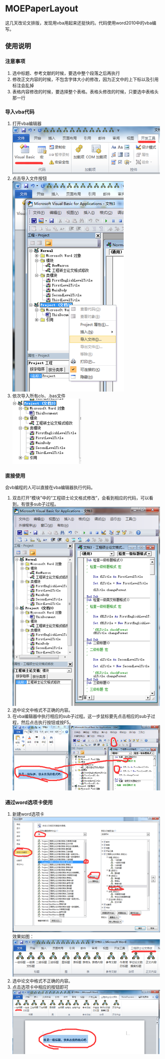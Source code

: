 # MOEPaperLayout

这几天改论文排版，发现用vba用起来还挺快的。代码使用word2010中的vba编写。

## 使用说明

### 注意事项

1. 选中标题、参考文献的时候，要选中整个段落之后再执行
2. 修改正文内容的时候，不包含字体大小的修改，因为正文中的上下标以及引用标注会乱掉
3. 表格内容修改的时候，要选择整个表格。表格头修改的时候，只要选中表格头那一行

### 导入vba代码

1. 打开vba编辑器<br>![加载图](使用说明图/打开vba编辑器.png)
2. 点击导入文件按钮<br>![加载图](使用说明图/点击导入文件按钮.png)
3. 依次导入所有*cls、*.bas文件<br>![加载图](使用说明图/导入所有cls和bas文件.png)

### 直接使用

会vb编程的人可以直接在vba编辑器执行代码。

1. 双击打开“模块”中的“工程硕士论文格式修改”，会看到相应的代码，可以看到，有很多sub子过程。<br>![加载图](使用说明图/双击打开bas.png)
2. 选中论文中格式不正确的内容。
3. 在vba编辑器中执行相应的sub子过程。这一步鼠标要先点击相应的sub子过程，然后点击执行按钮或按F5。<br>![加载图](使用说明图/直接相应执行sub过程.png)

### 通过word选项卡使用

1. 新建word选项卡<br>![加载图](使用说明图/新建word选项卡.png)<br>效果如图：<br>![加载图](使用说明图/选项卡效果.png)
2. 选中论文中格式不正确的内容。
3. 点击选项卡中相应的按钮即可<br>![加载图](使用说明图/选项卡执行.png)
